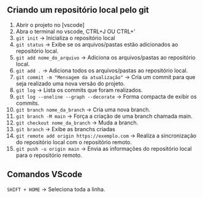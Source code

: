 ## Criando um repositório local pelo git
1. Abrir o projeto no [vscode]
2. Abra o terminal no vscode, CTRL+J OU CTRL+'
3. `git init` -> Inicializa o repositório local
4. `git status` -> Exibe se os arquivos/pastas estão adicionados ao repositório local.
5. `git add nome_do_arquivo` -> Adiciona os arquivos/pastas ao repositório local.
6. `git add .` -> Adiciona todos os arquivos/pastas ao repositório local.
7. `git commit -m "Mensagem da atualização"` -> Cria um commit para que seja realizado uma nova versão do projeto.
8. `git log` -> Lista os commits que foram realizados.
9. `git log --oneline --graph --decorate` -> Forma compacta de exibir os commits.
10. ` git branch nome_da_branch ` -> Cria uma nova branch.
11. `git branch -M main` -> Força a criação de uma branch chamada main. 
12. `git checkout nome_da_branch` -> Muda a branch.
13. `git branch` -> Exibe as branchs criadas 
14. `git remote add origin https://exemplo.com` -> Realiza a sincronização do repositório local com o repositório remoto.
15. `git push -u origin main` -> Envia as informações do repositório local para o repositório remoto.

## Comandos VScode
`SHIFT + HOME` -> Seleciona toda a linha.
